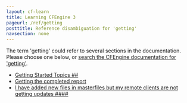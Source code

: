 ```yaml
---
layout: cf-learn
title: Learning CFEngine 3
pageurl: /ref/getting
posttitle: Reference disambiguation for 'getting'
navsection: none
---
```


The term 'getting' could refer to several sections in the documentation. Please choose one below, or
[search the CFEngine documentation for 'getting'](http://docs.cfengine.com/latest/search.html?q=getting).

- [Getting Started Topics \#\#](http://docs.cfengine.com/latest/enterprise-cfengine-guide-design-center-configure-sketches-enterprise.html#getting-started-topics-##)
- [Getting the completed report](http://docs.cfengine.com/latest/enterprise-cfengine-guide-reporting-sql-queries-enterprise-api.html#getting-the-completed-report)
- [I have added new files in masterfiles but my remote clients are not getting updates \#\#\#\#](http://docs.cfengine.com/latest/guide-faq.html#i-have-added-new-files-in-masterfiles-but-my-remote-clients-are-not-getting-updates-####)

